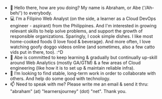 - 👋  Hello there, how are you doing? My name is Abraham, or Abe ('/Ah-beh/') to everybody.
- 💻  I’m a Filipino Web Analyst (on the side, a learner as a Cloud DevOps engineer - aspirant) from the Philippines. And I'm interested in growing relevant skills to help solve problems, and support the growth of responsible organizations. Sparingly, I cook simple dishes. I like most home-cooked foods (I love food & beverage). And more often, I love watching goofy doggo videos online (and sometimes, also a few catto vids put in there, too). :^D
- 🌱  Abe is committed to keep learning & gradually but continually up-skill around Web Analytics (mostly GA/GTM) & a few areas of Cloud engineering (like how it is to set up & maintain reliable infra).
- 💞️  I’m looking to find stable, long-term work in order to collaborate with others. And help do some good with technology.
- 📫  Need to speak with me? Please write me an email & send it thru: "abraham" (at) "learnersjourney" (dot) "net". Thank you.

<!---
abormate/abormate is a ✨ special ✨ repository because its `README.md` (this file) appears on your GitHub profile.
You can click the Preview link to take a look at your changes.
--->
